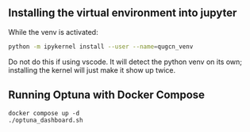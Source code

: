 ## Installing the virtual environment into jupyter

While the venv is activated:
```bash
python -m ipykernel install --user --name=qugcn_venv
```

Do not do this if using vscode. It will detect the python venv on its own; installing the kernel will just make it show up twice.

## Running Optuna with Docker Compose

```
docker compose up -d
./optuna_dashboard.sh
```